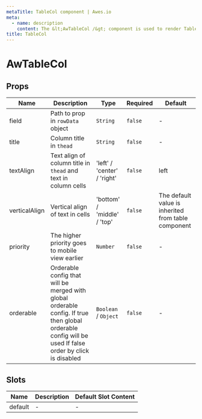 ```yaml
---
metaTitle: TableCol сomponent | Awes.io
meta:
  - name: description
    content: The &lt;AwTableCol /&gt; component is used to render TableCol - UI Vue component for Awes.io.
title: TableCol
---
```


# AwTableCol

## Props

<!-- @vuese:AwTableCol:props:start -->
|Name|Description|Type|Required|Default|
|---|---|---|---|---|
|field|Path to prop in `rowData` object|`String`|`false`|-|
|title|Column title in `thead`|`String`|`false`|-|
|textAlign|Text align of column title in `thead` and text in column cells|'left' / 'center' / 'right'|`false`|left|
|verticalAlign|Vertical align of text in cells|'bottom' / 'middle' / 'top'|`false`|The default value is inherited from table component|
|priority|The higher priority goes to mobile view earlier|`Number`|`false`|-|
|orderable|Orderable config that will be merged with global orderable config. If true then global orderable config will be used If false order by click is disabled|`Boolean` /  `Object`|`false`|-|

<!-- @vuese:AwTableCol:props:end -->

## Slots

<!-- @vuese:AwTableCol:slots:start -->
|Name|Description|Default Slot Content|
|---|---|---|
|default|-|-|

<!-- @vuese:AwTableCol:slots:end -->

